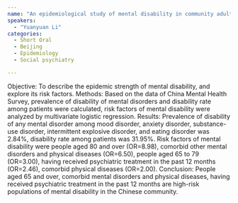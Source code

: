 ```yaml
---
name: "An epidemiological study of mental disability in community adults in China"
speakers:
  - "Yuanyuan Li"
categories:
  - Short Oral
  - Beijing
  - Epidemiology
  - Social psychiatry

---
```


Objective: To describe the epidemic strength of mental disability, and explore its risk factors.
Methods: Based on the data of China Mental Health Survey, prevalence of disability of mental disorders and disability rate among patients were calculated, risk factors of mental disability were analyzed by multivariate logistic regression.
Results: Prevalence of disability of any mental disorder among mood disorder, anxiety disorder, substance-use disorder, intermittent explosive disorder, and eating disorder was 2.84%, disability rate among patients was 31.95%. Risk factors of mental disability were people aged 80 and over (OR=8.98), comorbid other mental disorders and physical diseases (OR=6.50), people aged 65 to 79 (OR=3.00), having received psychiatric treatment in the past 12 months (OR=2.46), comorbid physical diseases (OR=2.00).
Conclusion: People aged 65 and over, comorbid mental disorders and physical diseases, having received psychiatric treatment in the past 12 months are high-risk populations of mental disability in the Chinese community.
